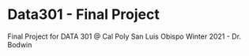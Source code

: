 # Data301 - Final Project
Final Project for DATA 301 @ Cal Poly San Luis Obispo
Winter 2021 - Dr. Bodwin
